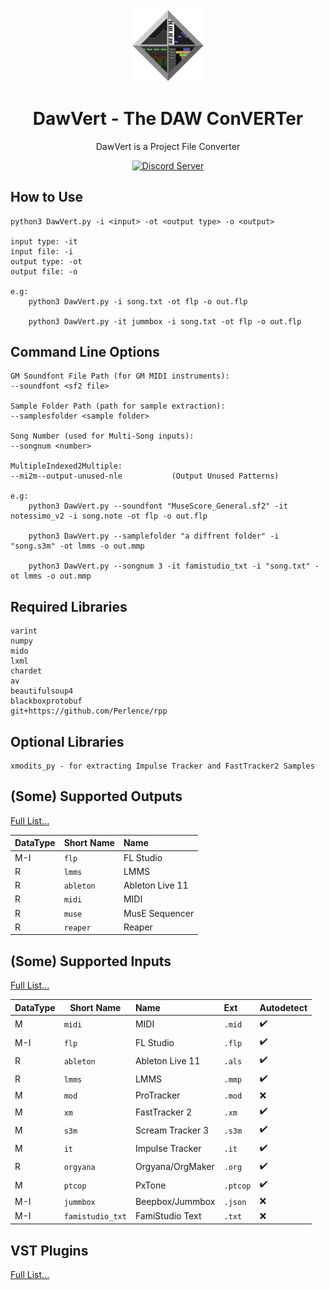 <div align="center">
<img alt="DawVert Logo" src="docs/dawvert.svg" width=23% height=23%>

# DawVert - The DAW ConVERTer
</div>

<p align="center">
    DawVert is a Project File Converter
</p>

<p align="center">
  <a title="Discord Server" href="https://discord.gg/SWkR6Z9pQC">
    <img alt="Discord Server" src="https://img.shields.io/discord/1094015153529430129?label=Discord&logo=Discord&logoColor=fff&style=for-the-badge">
  </a>
</p>

## How to Use

```
python3 DawVert.py -i <input> -ot <output type> -o <output>

input type: -it 
input file: -i 
output type: -ot 
output file: -o

e.g: 
    python3 DawVert.py -i song.txt -ot flp -o out.flp

    python3 DawVert.py -it jummbox -i song.txt -ot flp -o out.flp

```

## Command Line Options
```
GM Soundfont File Path (for GM MIDI instruments): 
--soundfont <sf2 file>

Sample Folder Path (path for sample extraction): 
--samplesfolder <sample folder>

Song Number (used for Multi-Song inputs): 
--songnum <number>

MultipleIndexed2Multiple:  
--mi2m--output-unused-nle           (Output Unused Patterns)

e.g: 
    python3 DawVert.py --soundfont "MuseScore_General.sf2" -it notessimo_v2 -i song.note -ot flp -o out.flp

    python3 DawVert.py --samplefolder "a diffrent folder" -i "song.s3m" -ot lmms -o out.mmp

    python3 DawVert.py --songnum 3 -it famistudio_txt -i "song.txt" -ot lmms -o out.mmp
```

## Required Libraries
```
varint
numpy
mido
lxml
chardet
av
beautifulsoup4
blackboxprotobuf
git+https://github.com/Perlence/rpp
```

## Optional Libraries
```
xmodits_py - for extracting Impulse Tracker and FastTracker2 Samples
```

## (Some) Supported Outputs
[Full List...](docs/output_plugins.md)

| DataType | Short Name | Name |
| --- | --- | :--- |
| M-I | ```flp``` | FL Studio |
| R | ```lmms``` | LMMS |
| R | ```ableton``` | Ableton Live 11 |
| R | ```midi``` | MIDI |
| R | ```muse``` | MusE Sequencer |
| R | ```reaper``` | Reaper |

## (Some) Supported Inputs
[Full List...](docs/input_plugins.md)

| DataType | Short Name | Name | Ext | Autodetect | 
| --- | --- | :--- | :--- | :--- |
| M | ```midi``` | MIDI | ```.mid``` | ✔️ | 
| M-I | ```flp``` | FL Studio | ```.flp``` | ✔️ |
| R | ```ableton``` | Ableton Live 11 | ```.als``` | ✔️ |
| R | ```lmms``` | LMMS | ```.mmp``` | ✔️ |
| M | ```mod``` | ProTracker | ```.mod``` | ❌ | 
| M | ```xm``` | FastTracker 2 | ```.xm``` | ✔️ | 
| M | ```s3m``` | Scream Tracker 3 | ```.s3m``` | ✔️ | 
| M | ```it``` | Impulse Tracker | ```.it``` | ✔️ | 
| R | ```orgyana``` | Orgyana/OrgMaker | ```.org``` | ✔️ |
| M | ```ptcop``` | PxTone | ```.ptcop``` | ✔️ |
| M-I | ```jummbox``` | Beepbox/Jummbox | ```.json``` | ❌ | 
| M-I | ```famistudio_txt``` | FamiStudio Text | ```.txt``` | ❌ | 

## VST Plugins
[Full List...](docs/vsts.md)